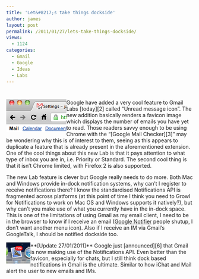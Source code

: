 ```yaml
---
title: 'Let&#8217;s take things dockside'
author: james
layout: post
permalink: /2011/01/27/lets-take-things-dockside/
views:
  - 1124
categories:
  - Gmail
  - Google
  - Ideas
  - Labs
---
```

# 

<a href="/assets/images/2011/01/Unread-message-icon-Google-Labs.png">
<img align="left" src="/assets/images/2011/01/Unread-message-icon-Google-Labs.png" class="word-wrapped "/>
</a>
Google have added a very cool feature to Gmail Labs [today][2] called “Unread message icon”. The new addition basically renders a favicon image which displays the number of emails you have yet to read. Those readers savvy enough to be using Chrome with the “[Google Mail Checker][3]” may be wondering why this is of interest to them, seeing as this appears to duplicate a feature that is already present in the aforementioned extension. One of the cool things about this new Lab is that it pays attention to what type of inbox you are in, i.e. Priority or Standard. The second cool thing is that it isn’t Chrome limited, with Firefox 2 is also supported.

 [2]: http://gmailblog.blogspot.com/2011/01/new-in-labs-unread-message-icon.html "Unread message icon - Google Labs"
 [3]: https://chrome.google.com/extensions/detail/mihcahmgecmbnbcchbopgniflfhgnkff "Google Mail Checker"

The new Lab feature is clever but Google really needs to do more. Both Mac and Windows provide in-dock notification systems, why can’t I register to receive notifications there? I know the standardised Notifications API is fragmented across platforms (at this point of time I think you need to Growl for Notifications to work on Mac OS and Windows supports it natively?), but why can’t you make use of what you currently have in the in-dock space. This is one of the limitations of using Gmail as my email client, I need to be in the browser to know if I receive an email ([Google Notifier][4] people shutup, I don’t want another menu icon). Also if I receive an IM via Gmail’s GoogleTalk, I should be notified dockside too.

 [4]: http://toolbar.google.com/gmail-helper/notifier_mac.html "Google Notifier"

<a href="/assets/images/2011/01/Dock-based-notifications.png">
<img align="left" src="/assets/images/2011/01/Dock-based-notifications.png" class="word-wrapped "/>
</a>
**[Update 27/01/2011]** Google just [announced][6] that Gmail is now making use of the Notifications API. Even better than the favicon, especially for chats, but I still think dock based notifications in Gmail is the ultimate. Similar to how iChat and Mail alert the user to new emails and IMs.

 [6]: http://gmailblog.blogspot.com/2011/01/desktop-notifications-for-emails-and.html "Desktop notifications for emails and chat messages"